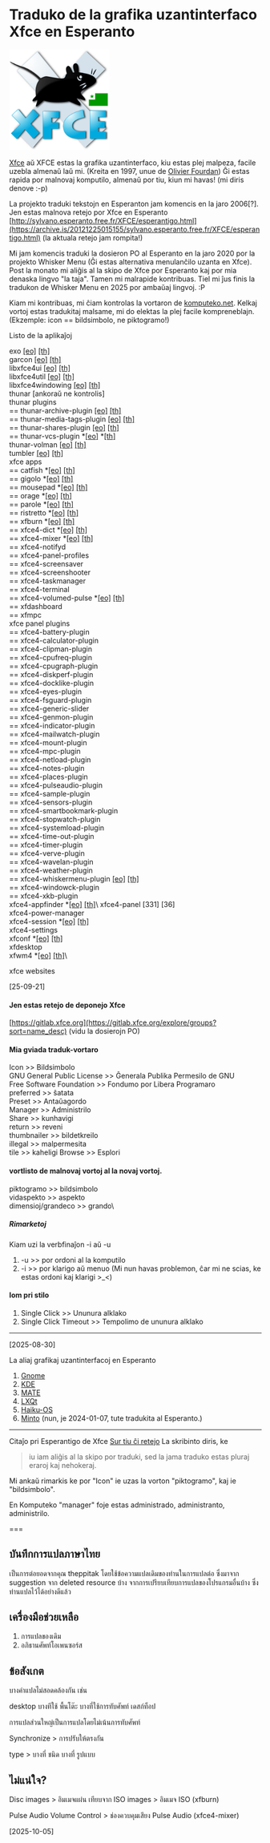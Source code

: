 <link rel="stylesheet" href="https://cdn.simplecss.org/simple.min.css">

<style>
  img {
  width: 200px;
  }
</style>

# Traduko de la grafika uzantinterfaco Xfce en Esperanto
![emblemo de Xfce kun Esperanta flago](img/xfce_logo_eo.svg)

[Xfce](https://en.wikipedia.org/wiki/Xfce) aŭ XFCE estas la grafika uzantinterfaco, kiu estas plej malpeza, facile uzebla almenaŭ laŭ mi. (Kreita en 1997, unue de [Olivier Fourdan](https://en.wikipedia.org/wiki/Olivier_Fourdan)) Ĝi estas rapida por malnovaj komputilo, almenaŭ por tiu, kiun mi havas! (mi diris denove :-p)

La projekto traduki tekstojn en Esperanton jam komencis en la jaro 2006[?]. Jen estas malnova retejo por Xfce en Esperanto [http://sylvano.esperanto.free.fr/XFCE/esperantigo.html](https://archive.is/20121225015155/sylvano.esperanto.free.fr/XFCE/esperantigo.html) (la aktuala retejo jam rompita!)

Mi jam komencis traduki la dosieron PO al Esperanto en la jaro 2020 por la projekto Whisker Menu (Ĝi estas alternativa menulanĉilo uzanta en Xfce). Post la monato mi aliĝis al la skipo de Xfce por Esperanto kaj por mia denaska lingvo "la taja". Tamen mi malrapide kontribuas. Tiel mi ĵus finis la tradukon de Whisker Menu en 2025 por ambaŭaj lingvoj. :P

Kiam mi kontribuas, mi ĉiam kontrolas la vortaron de [komputeko.net](komputeko.net). Kelkaj vortoj estas tradukitaj malsame, mi do elektas la plej facile kompreneblajn. (Ekzemple: icon == bildsimbolo, ne piktogramo!)

Listo de la aplikaĵoj

exo [[eo]](https://app.transifex.com/xfce/exo/viewstrings/#eo/master/) [[th]](https://app.transifex.com/xfce/exo/viewstrings/#th/master/)\
garcon [[eo]](https://app.transifex.com/xfce/garcon/viewstrings/#eo/master/) [[th]](https://app.transifex.com/xfce/garcon/viewstrings/#th/master/)\
libxfce4ui [[eo]](https://app.transifex.com/xfce/libxfce4ui/viewstrings/#eo/master/) [[th]](https://app.transifex.com/xfce/libxfce4ui/viewstrings/#th/master/)\
libxfce4util [[eo]](https://app.transifex.com/xfce/libxfce4util/viewstrings/#eo/master/) [[th]](https://app.transifex.com/xfce/libxfce4util/viewstrings/#th/master/)\
libxfce4windowing [[eo]](https://app.transifex.com/xfce/libxfce4windowing/viewstrings/#eo/master/) [[th]](https://app.transifex.com/xfce/libxfce4windowing/viewstrings/#th/master/)\
thunar [ankoraŭ ne kontrolis]\
thunar plugins\
== thunar-archive-plugin [[eo]](https://app.transifex.com/xfce/thunar-plugins/viewstrings/#eo/thunar-archive-plugin/) [[th]](https://app.transifex.com/xfce/thunar-plugins/viewstrings/#th/thunar-archive-plugin/)\
== thunar-media-tags-plugin [[eo]](https://app.transifex.com/xfce/thunar-plugins/viewstrings/#eo/thunar-media-tags-plugin/) [[th]](https://app.transifex.com/xfce/thunar-plugins/viewstrings/#th/thunar-media-tags-plugin/)\
== thunar-shares-plugin [[eo]](https://app.transifex.com/xfce/thunar-plugins/viewstrings/#eo/thunar-shares-plugin/) [[th]](https://app.transifex.com/xfce/thunar-plugins/viewstrings/#th/thunar-shares-plugin/)\
== thunar-vcs-plugin *[[eo]](https://app.transifex.com/xfce/thunar-plugins/viewstrings/#eo/thunar-vcs-plugin/) *[[th]](https://app.transifex.com/xfce/thunar-plugins/viewstrings/#th/thunar-vcs-plugin/)\
thunar-volman [[eo]](https://app.transifex.com/xfce/thunar-volman/viewstrings/#eo/master/) [[th]](https://app.transifex.com/xfce/thunar-volman/viewstrings/#th/master/)\
tumbler [[eo]](https://app.transifex.com/xfce/tumbler/viewstrings/#eo/master/) [[th]](https://app.transifex.com/xfce/tumbler/viewstrings/#th/master/)\
xfce apps\
== catfish *[[eo]](https://app.transifex.com/xfce/xfce-apps/viewstrings/#eo/catfish/) [[th]](https://app.transifex.com/xfce/xfce-apps/viewstrings/#th/catfish/)\
== gigolo *[[eo]](https://app.transifex.com/xfce/xfce-apps/viewstrings/#eo/gigolo/) [[th]](https://app.transifex.com/xfce/xfce-apps/viewstrings/#th/gigolo)\
== mousepad *[[eo]](https://app.transifex.com/xfce/xfce-apps/viewstrings/#eo/mousepad/) [[th]](https://app.transifex.com/xfce/xfce-apps/viewstrings/#th/mousepad)\
== orage *[[eo]](https://app.transifex.com/xfce/xfce-apps/viewstrings/#eo/orage/) [[th]](https://app.transifex.com/xfce/xfce-apps/viewstrings/#th/orage)\
== parole *[[eo]](https://app.transifex.com/xfce/xfce-apps/viewstrings/#eo/parole/) [[th]](https://app.transifex.com/xfce/xfce-apps/viewstrings/#th/parole)\
== ristretto *[[eo]](https://app.transifex.com/xfce/xfce-apps/viewstrings/#eo/ristretto/) [[th]](https://app.transifex.com/xfce/xfce-apps/viewstrings/#th/ristretto/)\
== xfburn *[[eo]](https://app.transifex.com/xfce/xfce-apps/viewstrings/#eo/xfburn/) [[th]](https://app.transifex.com/xfce/xfce-apps/viewstrings/#th/xfburn/)\
== xfce4-dict *[[eo]](https://app.transifex.com/xfce/xfce-apps/viewstrings/#eo/xfce4-dict/) [[th]](https://app.transifex.com/xfce/xfce-apps/viewstrings/#th/xfce4-dict/)\
== xfce4-mixer *[[eo]](https://app.transifex.com/xfce/xfce-apps/viewstrings/#eo/xfce4-mixer/) [[th]](https://app.transifex.com/xfce/xfce-apps/viewstrings/#th/xfce4-mixer/)\
== xfce4-notifyd\
== xfce4-panel-profiles\
== xfce4-screensaver\
== xfce4-screenshooter\
== xfce4-taskmanager\
== xfce4-terminal\
== xfce4-volumed-pulse *[[eo]](https://app.transifex.com/xfce/xfce-apps/viewstrings/#eo/xfce4-volumed-pulse/) [[th]](https://app.transifex.com/xfce/xfce-apps/viewstrings/#th/xfce4-volumed-pulse/)\
== xfdashboard\
== xfmpc\
xfce panel plugins\
== xfce4-battery-plugin\
== xfce4-calculator-plugin\
== xfce4-clipman-plugin\
== xfce4-cpufreq-plugin\
== xfce4-cpugraph-plugin\
== xfce4-diskperf-plugin\
== xfce4-docklike-plugin\
== xfce4-eyes-plugin\
== xfce4-fsguard-plugin\
== xfce4-generic-slider\
== xfce4-genmon-plugin\
== xfce4-indicator-plugin\
== xfce4-mailwatch-plugin\
== xfce4-mount-plugin\
== xfce4-mpc-plugin\
== xfce4-netload-plugin\
== xfce4-notes-plugin\
== xfce4-places-plugin\
== xfce4-pulseaudio-plugin\
== xfce4-sample-plugin\
== xfce4-sensors-plugin\
== xfce4-smartbookmark-plugin\
== xfce4-stopwatch-plugin\
== xfce4-systemload-plugin\
== xfce4-time-out-plugin\
== xfce4-timer-plugin\
== xfce4-verve-plugin\
== xfce4-wavelan-plugin\
== xfce4-weather-plugin\
== xfce4-whiskermenu-plugin [[eo]](https://app.transifex.com/gottcode/xfce4-whiskermenu-plugin/viewstrings/#eo/master/) [[th]](https://app.transifex.com/gottcode/xfce4-whiskermenu-plugin/viewstrings/#th/master/)\
== xfce4-windowck-plugin\
== xfce4-xkb-plugin \
xfce4-appfinder *[[eo]](https://app.transifex.com/xfce4/xfce4-appfinder/viewstrings/#eo/master/) [[th]](https://app.transifex.com/xfce4/xfce4-appfinder/viewstrings/#th/master/)\ 
xfce4-panel [331] [36]\
xfce4-power-manager\
xfce4-session *[[eo]](https://app.transifex.com/xfce4/xfce4-session/viewstrings/#eo/master/) [[th]](https://app.transifex.com/xfce4/xfce4-session/viewstrings/#th/master/)\
xfce4-settings\
xfconf *[[eo]]() [[th]](https://app.transifex.com/xfconf/xfwm4/viewstrings/#th/master/)\
xfdesktop\
xfwm4 *[[eo]]() [[th]](https://app.transifex.com/xfce4/xfwm4/viewstrings/#th/master/)\

xfce websites

[25-09-21]

#### Jen estas retejo de deponejo Xfce

[https://gitlab.xfce.org](https://gitlab.xfce.org/explore/groups?sort=name_desc) (vidu la dosierojn PO)

#### Mia gviada traduk-vortaro

Icon >> Bildsimbolo\
GNU General Public License >> Ĝenerala Publika Permesilo de GNU\
Free Software Foundation >> Fondumo por Libera Programaro\
preferred >> ŝatata\
Preset >> Antaŭagordo\
Manager >> Administrilo\
Share >> kunhavigi\
return >> reveni\
thumbnailer >> bildetkreilo\
illegal >> malpermesita\
tile >> kaheligi
Browse >> Esplori

#### vortlisto de malnovaj vortoj al la novaj vortoj.
piktogramo >> bildsimbolo\
vidaspekto >> aspekto\
dimensioj/grandeco >> grando\

##### Rimarketoj
Kiam uzi la verbfinaĵon -i aŭ -u
1. -u >> por ordoni al la komputilo
2. -i >> por klarigo aŭ menuo
(Mi nun havas problemon, ĉar mi ne scias, ke estas ordoni kaj klarigi >_<)

#### Iom pri stilo
1. Single Click >> Ununura alklako
2. Single Click Timeout >> Tempolimo de ununura alklako
---

[2025-08-30]

La aliaj grafikaj uzantinterfacoj en Esperanto
1. [Gnome](https://l10n.gnome.org/teams/eo/)
2. [KDE](https://eo.l10n.kde.org/)
3. [MATE](https://ubuntu-mate.org/get-involved/translations/#ubuntu-mate)
4. [LXQt](https://github.com/lxqt/lxqt/wiki/Translation)
5. [Haiku-OS](https://i18n.haiku-os.org/pootle/eo/)
6. [Minto](https://uea.org/vikio/Minto) (nun, je 2024-01-07, tute tradukita al Esperanto.)

---

Citaĵo pri Esperantigo de Xfce 
[Sur tiu ĉi retejo](https://pliejo.komputeko.net/esperantigataj-programoj-kaj-retejoj) La skribinto diris, ke 
> iu iam aliĝis al la skipo por traduki, sed la jama traduko estas pluraj eraroj kaj nehokeraj. 

Mi ankaŭ rimarkis ke por "Icon" ie uzas la vorton "piktogramo", kaj ie "bildsimbolo". 

En Komputeko "manager" foje estas administrado, administranto, administrilo.

===

## บันทึกการแปลภาษาไทย

เป็นการต่อยอดจากคุณ theppitak โดยใช้ข้อความแปลเดิมของท่านในการแปลต่อ ซึ่งมาจาก suggestion จาก deleted resource บ้าง จากการเปรียบเทียบการแปลของโปรแกรมอื่นบ้าง ซึ่งท่านแปลไว้ได้อย่างดีแล้ว

## เครื่องมือช่วยเหลือ
1. การแปลของเดิม
2. อภิธานศัพท์โอเพนซอร์ส

## ข้อสังเกต

บางคำแปลไม่สอดคล้องกัน เช่น

desktop บางทีใช้ พื้นโต๊ะ บางที่ใช้การทับศัพท์ เดสก์ท็อป

การแปลส่วนใหญ่เป็นการแปลโดยไม่เน้นการทับศัพท์

Synchronize > การปรับให้ตรงกัน

type > บางที่ ชนิด บางที่ รูปแบบ


## ไม่แน่ใจ?

Disc images > อิมเมจแผ่น เทียบจาก ISO images > อิมเมจ ISO (xfburn)

Pulse Audio Volume Control > ช่องควบคุมเสียง Pulse Audio (xfce4-mixer)

[2025-10-05]


